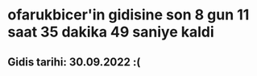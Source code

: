 # ofarukbicer'in gidisine son 8 gun 11 saat 35 dakika 49 saniye kaldi

## Gidis tarihi: 30.09.2022 :(